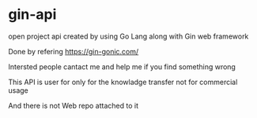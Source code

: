 # gin-api
open project api created by using Go Lang along with Gin web framework

Done by refering https://gin-gonic.com/

Intersted people cantact me and help me if you find something wrong

This API is user for only for the knowladge transfer not for commercial usage

And there is not Web repo attached to it
